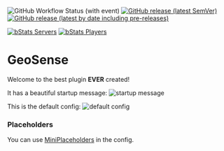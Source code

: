 ![GitHub Workflow Status (with event)](https://img.shields.io/github/actions/workflow/status/powercasgamer/GeoSense/build.yml?style=for-the-badge)
[![GitHub release (latest SemVer)](https://img.shields.io/github/v/release/powercasgamer/GeoSense?style=for-the-badge)](https://github.com/powercasgamer/GeoSense/releases)
[![GitHub release (latest by date including pre-releases)](https://img.shields.io/github/v/release/powercasgamer/GeoSense?color=8c07f5&include_prereleases&label=beta&style=for-the-badge)](https://github.com/powercasgamer/GeoSense/releases)

[![bStats Servers](https://img.shields.io/bstats/servers/18865?color=f5e407&style=for-the-badge)](https://bstats.org/plugin/bukkit/GeoSense/18865)
[![bStats Players](https://img.shields.io/bstats/players/18865?color=07f5e4&style=for-the-badge)](https://bstats.org/plugin/bukkit/GeoSense/18865)

# GeoSense
Welcome to the best plugin **EVER** created!

It has a beautiful startup message:
![startup message](https://i.imgur.com/AO4UHPN.png)

This is the default config:
![default config](https://i.imgur.com/0aT7MmC.png)

### Placeholders

You can use [MiniPlaceholders](https://hangar.papermc.io/MiniPlaceholders/MiniPlaceholders) in the config.